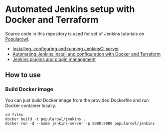 # Automated Jenkins setup with Docker and Terraform

Source code in this repository is used for set of Jenkins tutorials on [Popularowl](https://www.popularowl.com).

* [Installing, configuring and running JenkinsCI server](https://www.popularowl.com/blog/installing-configuring-jenkinsci-nginx)
* [Automating Jenkins install and configuration with Docker and Terraform](https://www.popularowl.com/jenkins/automating-jenkins-install-docker-terraform)
* [Jenkins plugins and plugin management](https://www.popularowl.com/jenkins/jenkins-plugins-and-plugin-management)

## How to use

 

### Build Docker image

You can just build Docker image from the provided Dockerfile and run Docker container locally.

    cd files
    docker build -t popularowl/jenkins .
    docker run -d --name jenkins-server -p 8080:8080 popularowl/jenkins

